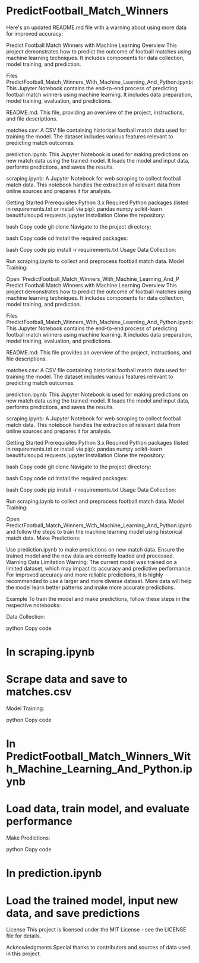 # PredictFootball_Match_Winners

Here's an updated README.md file with a warning about using more data for improved accuracy:

Predict Football Match Winners with Machine Learning
Overview
This project demonstrates how to predict the outcome of football matches using machine learning techniques. It includes components for data collection, model training, and prediction.

Files
PredictFootball_Match_Winners_With_Machine_Learning_And_Python.ipynb: This Jupyter Notebook contains the end-to-end process of predicting football match winners using machine learning. It includes data preparation, model training, evaluation, and predictions.

README.md: This file, providing an overview of the project, instructions, and file descriptions.

matches.csv: A CSV file containing historical football match data used for training the model. The dataset includes various features relevant to predicting match outcomes.

prediction.ipynb: This Jupyter Notebook is used for making predictions on new match data using the trained model. It loads the model and input data, performs predictions, and saves the results.

scraping.ipynb: A Jupyter Notebook for web scraping to collect football match data. This notebook handles the extraction of relevant data from online sources and prepares it for analysis.

Getting Started
Prerequisites
Python 3.x
Required Python packages (listed in requirements.txt or install via pip):
pandas
numpy
scikit-learn
beautifulsoup4
requests
jupyter
Installation
Clone the repository:

bash
Copy code
git clone <repository-url>
Navigate to the project directory:

bash
Copy code
cd <project-directory>
Install the required packages:

bash
Copy code
pip install -r requirements.txt
Usage
Data Collection:

Run scraping.ipynb to collect and preprocess football match data.
Model Training:

Open `PredictFootball_Match_Winners_With_Machine_Learning_And_P
Predict Football Match Winners with Machine Learning
Overview
This project demonstrates how to predict the outcome of football matches using machine learning techniques. It includes components for data collection, model training, and prediction.

Files
PredictFootball_Match_Winners_With_Machine_Learning_And_Python.ipynb: This Jupyter Notebook contains the end-to-end process of predicting football match winners using machine learning. It includes data preparation, model training, evaluation, and predictions.

README.md: This file provides an overview of the project, instructions, and file descriptions.

matches.csv: A CSV file containing historical football match data used for training the model. The dataset includes various features relevant to predicting match outcomes.

prediction.ipynb: This Jupyter Notebook is used for making predictions on new match data using the trained model. It loads the model and input data, performs predictions, and saves the results.

scraping.ipynb: A Jupyter Notebook for web scraping to collect football match data. This notebook handles the extraction of relevant data from online sources and prepares it for analysis.

Getting Started
Prerequisites
Python 3.x
Required Python packages (listed in requirements.txt or install via pip):
pandas
numpy
scikit-learn
beautifulsoup4
requests
jupyter
Installation
Clone the repository:

bash
Copy code
git clone <repository-url>
Navigate to the project directory:

bash
Copy code
cd <project-directory>
Install the required packages:

bash
Copy code
pip install -r requirements.txt
Usage
Data Collection:

Run scraping.ipynb to collect and preprocess football match data.
Model Training:

Open PredictFootball_Match_Winners_With_Machine_Learning_And_Python.ipynb and follow the steps to train the machine learning model using historical match data.
Make Predictions:

Use prediction.ipynb to make predictions on new match data. Ensure the trained model and the new data are correctly loaded and processed.
Warning
Data Limitation Warning: The current model was trained on a limited dataset, which may impact its accuracy and predictive performance. For improved accuracy and more reliable predictions, it is highly recommended to use a larger and more diverse dataset. More data will help the model learn better patterns and make more accurate predictions.

Example
To train the model and make predictions, follow these steps in the respective notebooks:

Data Collection:

python
Copy code
# In scraping.ipynb
# Scrape data and save to matches.csv
Model Training:

python
Copy code
# In PredictFootball_Match_Winners_With_Machine_Learning_And_Python.ipynb
# Load data, train model, and evaluate performance
Make Predictions:

python
Copy code
# In prediction.ipynb
# Load the trained model, input new data, and save predictions
License
This project is licensed under the MIT License - see the LICENSE file for details.

Acknowledgments
Special thanks to contributors and sources of data used in this project.
